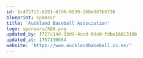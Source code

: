 ```yaml
---
id: 1c475717-6281-47d6-9939-168e987b9736
blueprint: sponsor
title: 'Auckland Baseball Association'
logo: sponsors/ABA.png
updated_by: f727c14d-33d9-4ccd-9de0-fdbe1661319b
updated_at: 1757130664
website: 'https://www.aucklandbaseball.co.nz/'
---
```

